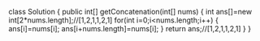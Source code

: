 class Solution {
    public int[] getConcatenation(int[] nums) {
        int ans[]=new int[2*nums.length];//[1,2,1,1,2,1]
        for(int i=0;i<nums.length;i++)
        {
            ans[i]=nums[i];
            ans[i+nums.length]=nums[i];
        }
        return ans;//[1,2,1,1,2,1]
    }
}
